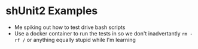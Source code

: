 # shUnit2 Examples

 - Me spiking out how to test drive bash scripts
 - Use a docker container to run the tests in so we don't inadvertantly `rm -rf /` or anything equally stupid while I'm learning

